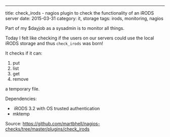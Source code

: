 ---
title: check_irods - nagios plugin to check the functionality of an iRODS server
date: 2015-03-31
category: it, storage
tags: irods, monitoring, nagios

Part of my $dayjob as a sysadmin is to monitor all things.

Today I felt like checking if the users on our servers could use the local iRODS storage and thus `check_irods` was born!

It checks if it can:

1. put
2. list
3. get
4. remove

a temporary file.

Dependencies:

-  iRODS 3.2 with OS trusted authentication
- mktemp

Source: <https://github.com/martbhell/nagios-checks/tree/master/plugins/check_irods>
